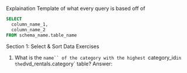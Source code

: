 Explaination Template of what every query is based off of

```sql
SELECT
  column_name_1,
  column_name_2
FROM schema_name.table_name
```

Section 1: Select & Sort Data
Exercises
1. What is the `name`` of the category with the highest `category_id` in the `dvd_rentals.category` table?
Answer: 
